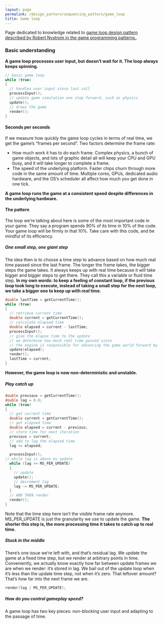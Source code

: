 ```yaml
---
layout: page
permalink: /design_pattern/sequencing_pattern/game_loop
title: Game loop
---
```


Page dedicated to knowledge related to [game loop design pattern described by Robert Nystrom in the game programming patterns.](https://gameprogrammingpatterns.com/game-loop.html).

### Basic understanding

**A game loop processes user input, but doesn’t wait for it. The loop always keeps spinning.**

```cpp
// basic game loop
while (true)
{
  // handles user input since last call
  processInput();
  // update game simulation one step forward, such as physics
  update();
  // draws the game
  render();
}
```

#### Seconds per seconds

If we measure how quickly the game loop cycles in terms of real time, we get the game’s “frames per second”. Two factors determine the frame rate:
* How much work it has to do each frame. Complex physics, a bunch of game objects, and lots of graphic detail all will keep your CPU and GPU busy, and it will take longer to complete a frame.
* The speed of the underlying platform. Faster chips churn through more code in the same amount of time. Multiple cores, GPUs, dedicated audio hardware, and the OS’s scheduler all affect how much you get done in one tick.

**A game loop runs the game at a consistent speed despite differences in the underlying hardware.**

#### The pattern

The loop we’re talking about here is some of the most important code in your game. They say a program spends 90% of its time in 10% of the code. Your game loop will be firmly in that 10%. Take care with this code, and be mindful of its efficiency.

##### One small step, one giant step

The idea then is to choose a time step to advance based on how much real time passed since the last frame. The longer the frame takes, the bigger steps the game takes. It always keeps up with real time because it will take bigger and bigger steps to get there. They call this a variable or fluid time step. **In my own words: to keep a feeling of constant loop, if the previous loop took long to execute, instead of taking a small step for the next loop, we take a bigger one to keep up with *real* time.**
```cpp
double lastTime = getCurrentTime();
while (true)
{
  // retrieve current time
  double current = getCurrentTime();
  // calculate elapsed time
  double elapsed = current - lastTime;
  processInput();
  // give the elapse time to the update
  // we determine how much real time passed since
  // the engine is responsible for advancing the game world forward by that amount of time
  update(elapsed);
  render();
  lastTime = current;
}
```

**However, the game loop is now non-deterministic and unstable.**

##### Play catch up
```cpp
double previous = getCurrentTime();
double lag = 0.0;
while (true)
{
  // get current time
  double current = getCurrentTime();
  // get elapsed time
  double elapsed = current - previous;
  // store time for next iteration
  previous = current;
  // add to lag the elapsed time
  lag += elapsed;

  processInput();
// while lag is above ms update
  while (lag >= MS_PER_UPDATE)
  {
    // update
    update();
    // decrement lag
    lag -= MS_PER_UPDATE;
  }
  // AND THEN render
  render();
}
```

Note that the time step here isn’t the visible frame rate anymore. MS_PER_UPDATE is just the granularity we use to update the game. **The shorter this step is, the more processing time it takes to catch up to real time.**

##### Stuck in the middle

There’s one issue we’re left with, and that’s residual lag. We update the game at a fixed time step, but we render at arbitrary points in time. Conveniently, we actually know exactly how far between update frames we are when we render: it’s stored in lag. We bail out of the update loop when it’s less than the update time step, not when it’s zero. That leftover amount? That’s how far into the next frame we are.
```cpp
render(lag / MS_PER_UPDATE);
```

##### How do you control gameplay speed?

A game loop has two key pieces: non-blocking user input and adapting to the passage of time.









